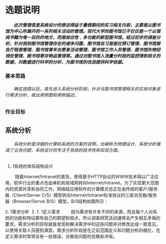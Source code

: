 # 选题说明
##### &emsp;&emsp;此次管理信息系统设计的想法得益于暑假期间的实习相关内容，主要是以图书馆为中心所展开的一系列相关活动的管理。现代大学的图书馆已不仅仅是一个以借阅书籍为唯一目的的地方，而是综合性﹑多功能的新型图书馆。经过初步的调查分析，针对我校图书馆管理存在的诸多问题，图书馆自习室座位预订管理、图书馆报告厅租借管理、图书馆青年志愿者活动管理、图书馆工作人员管理、图书馆失物招领处管理、图书馆寄存物品管理等。通过对图书馆人流量分时段的监控得到相关的数据，对数据进行科学的分析，为图书馆的改进提供科学依据。
### 基本思路
###### &emsp;&emsp;确定选题以后，首先进入系统分析阶段，针对与图书馆管理相关的实体对象进行需求分析，做出用例图和用例描述。
### 作业目标
###### 
## 系统分析
###### &emsp;&emsp;系统分析是详细的计算机系统的方案的说明，也被称为物理设计，系统分析强调了业务问题，系统设计则专注于系统的技术性和实现方面。
1. 1系统的体系结构设计
<p>&emsp;&emsp; 随着Internet/Intranet的普及，使得基于HTTP协议的WWW技术得以广泛应用，软件行业的重点也由单机和局域网转向Internet/Intranet。为了实现更大范围内的资源共享和协同工作，网络级应用软件的计算模式也正在由传统的客户/服务器（Client/Server C/S）模型转向Internet/Intranet标准协议的三层浏览器/服务器（Browser/Server B/S）模型。B/S结构如图所示：</p>
2. 1需求分析
&nbsp;2. 1. 1定义需求
&nbsp;&emsp;&emsp;因为需求有许多不同的来源，而且每个人对系统的功能和特征都有自己的期望和观点，所以调查研究活动通常会产生相互矛盾的要求。需求分析的目标就是发现和解决需求中的这些问题并对修改达成一致意见，以使得关联人员感到满意。需求分析阶段是在之前范围定义和问题分析的细化，在定义需求时常常会有一些错误，对某些问题的忽略和冲突。

